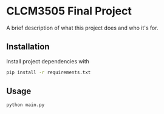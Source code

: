 # CLCM3505 Final Project

A brief description of what this project does and who it's for.

## Installation

Install project dependencies with

```bash
pip install -r requirements.txt
```

## Usage
```bash
python main.py
```

